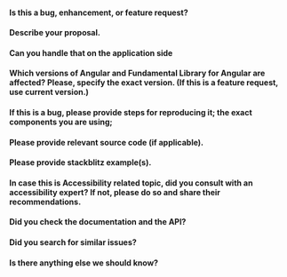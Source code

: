 <!-- Missing the asked information below can/will slow the ticket processing. Feel free to open a PR as well (this is Open Source library) -->

#### Is this a bug, enhancement, or feature request?

#### Describe your proposal.

#### Can you handle that on the application side

#### Which versions of Angular and Fundamental Library for Angular are affected? Please, specify the exact version. (If this is a feature request, use current version.)

#### If this is a bug, please provide steps for reproducing it; the exact components you are using;

#### Please provide relevant source code (if applicable).

#### Please provide stackblitz example(s).

#### In case this is Accessibility related topic, did you consult with an accessibility expert? If not, please do so and share their recommendations. 

#### Did you check the documentation and the API?

#### Did you search for similar issues?

#### Is there anything else we should know?
